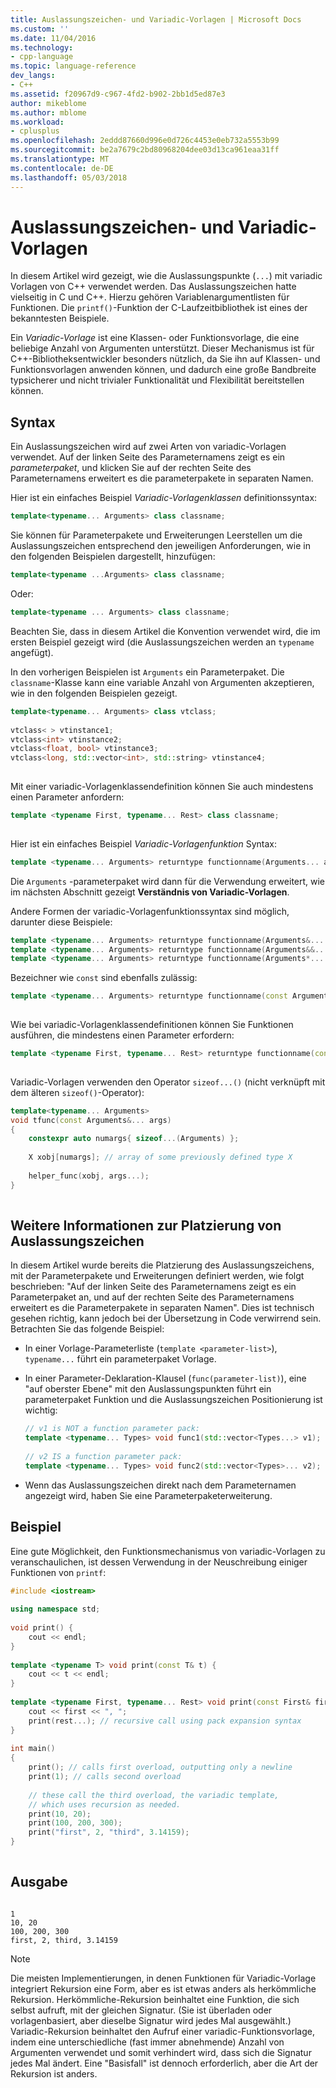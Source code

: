 ```yaml
---
title: Auslassungszeichen- und Variadic-Vorlagen | Microsoft Docs
ms.custom: ''
ms.date: 11/04/2016
ms.technology:
- cpp-language
ms.topic: language-reference
dev_langs:
- C++
ms.assetid: f20967d9-c967-4fd2-b902-2bb1d5ed87e3
author: mikeblome
ms.author: mblome
ms.workload:
- cplusplus
ms.openlocfilehash: 2eddd87660d996e0d726c4453e0eb732a5553b99
ms.sourcegitcommit: be2a7679c2bd80968204dee03d13ca961eaa31ff
ms.translationtype: MT
ms.contentlocale: de-DE
ms.lasthandoff: 05/03/2018
---
```

# <a name="ellipses-and-variadic-templates"></a>Auslassungszeichen- und Variadic-Vorlagen
In diesem Artikel wird gezeigt, wie die Auslassungspunkte (`...`) mit variadic Vorlagen von C++ verwendet werden. Das Auslassungszeichen hatte vielseitig in C und C++. Hierzu gehören Variablenargumentlisten für Funktionen. Die `printf()`-Funktion der C-Laufzeitbibliothek ist eines der bekanntesten Beispiele.  
  
 Ein *Variadic-Vorlage* ist eine Klassen- oder Funktionsvorlage, die eine beliebige Anzahl von Argumenten unterstützt. Dieser Mechanismus ist für C++-Bibliotheksentwickler besonders nützlich, da Sie ihn auf Klassen- und Funktionsvorlagen anwenden können, und dadurch eine große Bandbreite typsicherer und nicht trivialer Funktionalität und Flexibilität bereitstellen können.  
  
## <a name="syntax"></a>Syntax  
 Ein Auslassungszeichen wird auf zwei Arten von variadic-Vorlagen verwendet. Auf der linken Seite des Parameternamens zeigt es ein *parameterpaket*, und klicken Sie auf der rechten Seite des Parameternamens erweitert es die parameterpakete in separaten Namen.  
  
 Hier ist ein einfaches Beispiel *Variadic-Vorlagenklassen* definitionssyntax:  
  
```cpp  
template<typename... Arguments> class classname;  
```  
  
 Sie können für Parameterpakete und Erweiterungen Leerstellen um die Auslassungszeichen entsprechend den jeweiligen Anforderungen, wie in den folgenden Beispielen dargestellt, hinzufügen:  
  
```cpp  
template<typename ...Arguments> class classname;  
```  
  
 Oder:  
  
```cpp  
template<typename ... Arguments> class classname;  
```  
  
 Beachten Sie, dass in diesem Artikel die Konvention verwendet wird, die im ersten Beispiel gezeigt wird (die Auslassungszeichen werden an `typename` angefügt).  
  
 In den vorherigen Beispielen ist `Arguments` ein Parameterpaket. Die `classname`-Klasse kann eine variable Anzahl von Argumenten akzeptieren, wie in den folgenden Beispielen gezeigt.  
  
```cpp  
template<typename... Arguments> class vtclass;  
  
vtclass< > vtinstance1;  
vtclass<int> vtinstance2;  
vtclass<float, bool> vtinstance3;  
vtclass<long, std::vector<int>, std::string> vtinstance4;  
  
```  
  
 Mit einer variadic-Vorlagenklassendefinition können Sie auch mindestens einen Parameter anfordern:  
  
```cpp  
template <typename First, typename... Rest> class classname;  
  
```  
  
 Hier ist ein einfaches Beispiel *Variadic-Vorlagenfunktion* Syntax:  
  
```cpp  
template <typename... Arguments> returntype functionname(Arguments... args);  
```  
  
 Die `Arguments` -parameterpaket wird dann für die Verwendung erweitert, wie im nächsten Abschnitt gezeigt **Verständnis von Variadic-Vorlagen**.  
  
 Andere Formen der variadic-Vorlagenfunktionssyntax sind möglich, darunter diese Beispiele:  
  
```cpp  
template <typename... Arguments> returntype functionname(Arguments&... args);   
template <typename... Arguments> returntype functionname(Arguments&&... args);  
template <typename... Arguments> returntype functionname(Arguments*... args);  
```  
  
 Bezeichner wie `const` sind ebenfalls zulässig:  
  
```cpp  
template <typename... Arguments> returntype functionname(const Arguments&... args);  
  
```  
  
 Wie bei variadic-Vorlagenklassendefinitionen können Sie Funktionen ausführen, die mindestens einen Parameter erfordern:  
  
```cpp  
template <typename First, typename... Rest> returntype functionname(const First& first, const Rest&... args);  
  
```  
  
 Variadic-Vorlagen verwenden den Operator `sizeof...()` (nicht verknüpft mit dem älteren `sizeof()`-Operator):  
  
```cpp  
template<typename... Arguments>  
void tfunc(const Arguments&... args)  
{  
    constexpr auto numargs{ sizeof...(Arguments) };  
  
    X xobj[numargs]; // array of some previously defined type X  
  
    helper_func(xobj, args...);  
}  
  
```  
  
## <a name="more-about-ellipsis-placement"></a>Weitere Informationen zur Platzierung von Auslassungszeichen  
 In diesem Artikel wurde bereits die Platzierung des Auslassungszeichens, mit der Parameterpakete und Erweiterungen definiert werden, wie folgt beschrieben: "Auf der linken Seite des Parameternamens zeigt es ein Parameterpaket an, und auf der rechten Seite des Parameternamens erweitert es die Parameterpakete in separaten Namen". Dies ist technisch gesehen richtig, kann jedoch bei der Übersetzung in Code verwirrend sein. Betrachten Sie das folgende Beispiel:  
  
-   In einer Vorlage-Parameterliste (`template <parameter-list>`), `typename...` führt ein parameterpaket Vorlage.  
  
-   In einer Parameter-Deklaration-Klausel (`func(parameter-list)`), eine "auf oberster Ebene" mit den Auslassungspunkten führt ein parameterpaket Funktion und die Auslassungszeichen Positionierung ist wichtig:  
  
    ```cpp  
    // v1 is NOT a function parameter pack:  
    template <typename... Types> void func1(std::vector<Types...> v1);   
  
    // v2 IS a function parameter pack:  
    template <typename... Types> void func2(std::vector<Types>... v2);   
    ```  
  
-   Wenn das Auslassungszeichen direkt nach dem Parameternamen angezeigt wird, haben Sie eine Parameterpaketerweiterung.  
  
## <a name="example"></a>Beispiel  
 Eine gute Möglichkeit, den Funktionsmechanismus von variadic-Vorlagen zu veranschaulichen, ist dessen Verwendung in der Neuschreibung einiger Funktionen von `printf`:  
  
```cpp  
#include <iostream>  
  
using namespace std;  
  
void print() {  
    cout << endl;  
}  
  
template <typename T> void print(const T& t) {  
    cout << t << endl;  
}  
  
template <typename First, typename... Rest> void print(const First& first, const Rest&... rest) {  
    cout << first << ", ";  
    print(rest...); // recursive call using pack expansion syntax  
}  
  
int main()  
{  
    print(); // calls first overload, outputting only a newline  
    print(1); // calls second overload  
  
    // these call the third overload, the variadic template,   
    // which uses recursion as needed.  
    print(10, 20);  
    print(100, 200, 300);  
    print("first", 2, "third", 3.14159);  
}  
  
```  
  
## <a name="output"></a>Ausgabe  
  
```  
  
1  
10, 20  
100, 200, 300  
first, 2, third, 3.14159  
```  
  
> [!NOTE]
>  Die meisten Implementierungen, in denen Funktionen für Variadic-Vorlage integriert Rekursion eine Form, aber es ist etwas anders als herkömmliche Rekursion.  Herkömmliche-Rekursion beinhaltet eine Funktion, die sich selbst aufruft, mit der gleichen Signatur. (Sie ist überladen oder vorlagenbasiert, aber dieselbe Signatur wird jedes Mal ausgewählt.) Variadic-Rekursion beinhaltet den Aufruf einer variadic-Funktionsvorlage, indem eine unterschiedliche (fast immer abnehmende) Anzahl von Argumenten verwendet und somit verhindert wird, dass sich die Signatur jedes Mal ändert. Eine "Basisfall" ist dennoch erforderlich, aber die Art der Rekursion ist anders.  
  
